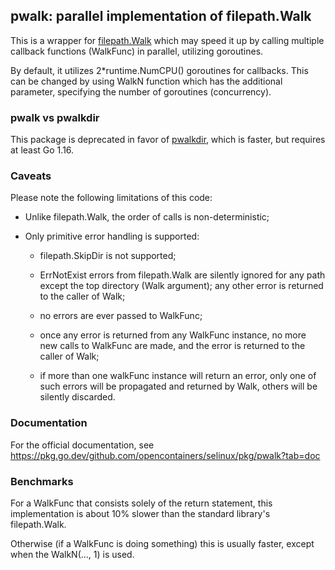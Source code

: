 ## pwalk: parallel implementation of filepath.Walk

This is a wrapper for [filepath.Walk](https://pkg.go.dev/path/filepath?tab=doc#Walk)
which may speed it up by calling multiple callback functions (WalkFunc) in parallel,
utilizing goroutines.

By default, it utilizes 2\*runtime.NumCPU() goroutines for callbacks.
This can be changed by using WalkN function which has the additional
parameter, specifying the number of goroutines (concurrency).

### pwalk vs pwalkdir

This package is deprecated in favor of
[pwalkdir](https://pkg.go.dev/github.com/opencontainers/selinux/pkg/pwalkdir),
which is faster, but requires at least Go 1.16.

### Caveats

Please note the following limitations of this code:

* Unlike filepath.Walk, the order of calls is non-deterministic;

* Only primitive error handling is supported:

  * filepath.SkipDir is not supported;

  * ErrNotExist errors from filepath.Walk are silently ignored for any path
    except the top directory (Walk argument); any other error is returned to
    the caller of Walk;

  * no errors are ever passed to WalkFunc;

  * once any error is returned from any WalkFunc instance, no more new calls
    to WalkFunc are made, and the error is returned to the caller of Walk;

  * if more than one walkFunc instance will return an error, only one
    of such errors will be propagated and returned by Walk, others
    will be silently discarded.

### Documentation

For the official documentation, see
https://pkg.go.dev/github.com/opencontainers/selinux/pkg/pwalk?tab=doc

### Benchmarks

For a WalkFunc that consists solely of the return statement, this
implementation is about 10% slower than the standard library's
filepath.Walk.

Otherwise (if a WalkFunc is doing something) this is usually faster,
except when the WalkN(..., 1) is used.
